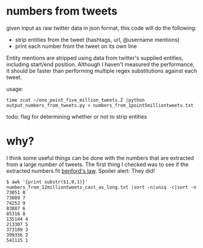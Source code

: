 numbers from tweets
===================

given input as raw twitter data in json format, this code will do the following:
- strip entities from the tweet (hashtags, url, @username mentions)
- print each number from the tweet on its own line

Entity mentions are stripped using data from twitter's supplied entities, including start/end position. Although I haven't measured the performance, it should be faster than performing multiple regex substitutions against each tweet.

usage:

    time zcat ~/one_point_five_million_tweets.Z |python output_numbers_from_tweets.py > numbers_from_1point5milliontweets.txt

todo: flag for determining whether or not to strip entities

why?
====

I think some useful things can be done with the numbers that are extracted from a large number of tweets. The first thing I checked was to see if the extracted numbers fit [benford's law][1]. Spoiler alert: They did!

    $ awk '{print substr($1,0,1)}' numbers_from_12milliontweets_cast_as_long.txt |sort -n|uniq -c|sort -n
    73051 0
    73089 7
    74252 9
    83887 6
    85316 8
    135144 4
    213307 5
    373189 3
    399356 2
    541115 1

[1]: http://en.wikipedia.org/wiki/Benford%27s_law

